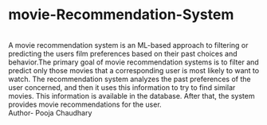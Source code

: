 # movie-Recommendation-System
<br>
A movie recommendation system is an ML-based approach to filtering or predicting the users film preferences based on their past choices and behavior.The primary goal of movie recommendation systems is to filter and predict only those movies that a corresponding user is most likely to want to watch. The recommendation system analyzes the past preferences of the user concerned, and then it uses this information to try to find similar movies. This information is available in the database. After that, the system provides movie recommendations for the user. 
<br>
Author- Pooja Chaudhary
